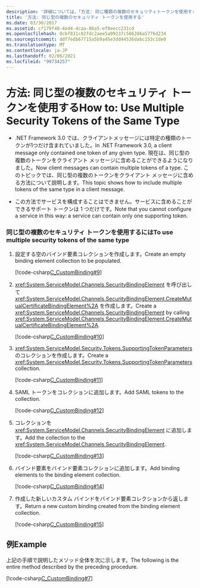 ```yaml
---
description: '詳細については、「方法: 同じ種類の複数のセキュリティトークンを使用する」を参照してください。'
title: '方法: 同じ型の複数のセキュリティ トークンを使用する'
ms.date: 03/30/2017
ms.assetid: cf179f48-4ed4-4caa-86a5-ef8eecc231cd
ms.openlocfilehash: 0cbf831c82fdc2aee5a09237c586286a5776d234
ms.sourcegitcommit: ddf7edb67715a5b9a45e3dd44536dabc153c1de0
ms.translationtype: MT
ms.contentlocale: ja-JP
ms.lasthandoff: 02/06/2021
ms.locfileid: "99734257"
---
```

# <a name="how-to-use-multiple-security-tokens-of-the-same-type"></a><span data-ttu-id="ea8d0-103">方法: 同じ型の複数のセキュリティ トークンを使用する</span><span class="sxs-lookup"><span data-stu-id="ea8d0-103">How to: Use Multiple Security Tokens of the Same Type</span></span>

- <span data-ttu-id="ea8d0-104">.NET Framework 3.0 では、クライアントメッセージには特定の種類のトークンが1つだけ含まれていました。</span><span class="sxs-lookup"><span data-stu-id="ea8d0-104">In .NET Framework 3.0, a client message only contained one token of any given type.</span></span> <span data-ttu-id="ea8d0-105">現在は、同じ型の複数のトークンをクライアント メッセージに含めることができるようになりました。</span><span class="sxs-lookup"><span data-stu-id="ea8d0-105">Now client messages can contain multiple tokens of a type.</span></span> <span data-ttu-id="ea8d0-106">このトピックでは、同じ型の複数のトークンをクライアント メッセージに含める方法について説明します。</span><span class="sxs-lookup"><span data-stu-id="ea8d0-106">This topic shows how to include multiple tokens of the same type in a client message.</span></span>  
  
- <span data-ttu-id="ea8d0-107">この方法でサービスを構成することはできません。サービスに含めることができるサポート トークンは 1 つだけです。</span><span class="sxs-lookup"><span data-stu-id="ea8d0-107">Note that you cannot configure a service in this way: a service can contain only one supporting token.</span></span>  
  
### <a name="to-use-multiple-security-tokens-of-the-same-type"></a><span data-ttu-id="ea8d0-108">同じ型の複数のセキュリティ トークンを使用するには</span><span class="sxs-lookup"><span data-stu-id="ea8d0-108">To use multiple security tokens of the same type</span></span>  
  
1. <span data-ttu-id="ea8d0-109">設定する空のバインド要素コレクションを作成します。</span><span class="sxs-lookup"><span data-stu-id="ea8d0-109">Create an empty binding element collection to be populated.</span></span>  
  
     [!code-csharp[C_CustomBinding#9](../../../../samples/snippets/csharp/VS_Snippets_CFX/c_custombinding/cs/c_custombinding.cs#9)]  
  
2. <span data-ttu-id="ea8d0-110"><xref:System.ServiceModel.Channels.SecurityBindingElement> を呼び出して <xref:System.ServiceModel.Channels.SecurityBindingElement.CreateMutualCertificateBindingElement%2A> を作成します。</span><span class="sxs-lookup"><span data-stu-id="ea8d0-110">Create a <xref:System.ServiceModel.Channels.SecurityBindingElement> by calling <xref:System.ServiceModel.Channels.SecurityBindingElement.CreateMutualCertificateBindingElement%2A>.</span></span>  
  
     [!code-csharp[C_CustomBinding#10](../../../../samples/snippets/csharp/VS_Snippets_CFX/c_custombinding/cs/c_custombinding.cs#10)]  
  
3. <span data-ttu-id="ea8d0-111"><xref:System.ServiceModel.Security.Tokens.SupportingTokenParameters> のコレクションを作成します。</span><span class="sxs-lookup"><span data-stu-id="ea8d0-111">Create a <xref:System.ServiceModel.Security.Tokens.SupportingTokenParameters> collection.</span></span>  
  
     [!code-csharp[C_CustomBinding#11](../../../../samples/snippets/csharp/VS_Snippets_CFX/c_custombinding/cs/c_custombinding.cs#11)]  
  
4. <span data-ttu-id="ea8d0-112">SAML トークンをコレクションに追加します。</span><span class="sxs-lookup"><span data-stu-id="ea8d0-112">Add SAML tokens to the collection.</span></span>  
  
     [!code-csharp[C_CustomBinding#12](../../../../samples/snippets/csharp/VS_Snippets_CFX/c_custombinding/cs/c_custombinding.cs#12)]  
  
5. <span data-ttu-id="ea8d0-113">コレクションを <xref:System.ServiceModel.Channels.SecurityBindingElement> に追加します。</span><span class="sxs-lookup"><span data-stu-id="ea8d0-113">Add the collection to the <xref:System.ServiceModel.Channels.SecurityBindingElement>.</span></span>  
  
     [!code-csharp[C_CustomBinding#13](../../../../samples/snippets/csharp/VS_Snippets_CFX/c_custombinding/cs/c_custombinding.cs#13)]  
  
6. <span data-ttu-id="ea8d0-114">バインド要素をバインド要素コレクションに追加します。</span><span class="sxs-lookup"><span data-stu-id="ea8d0-114">Add binding elements to the binding element collection.</span></span>  
  
     [!code-csharp[C_CustomBinding#14](../../../../samples/snippets/csharp/VS_Snippets_CFX/c_custombinding/cs/c_custombinding.cs#14)]  
  
7. <span data-ttu-id="ea8d0-115">作成した新しいカスタム バインドをバインド要素コレクションから返します。</span><span class="sxs-lookup"><span data-stu-id="ea8d0-115">Return a new custom binding created from the binding element collection.</span></span>  
  
     [!code-csharp[C_CustomBinding#15](../../../../samples/snippets/csharp/VS_Snippets_CFX/c_custombinding/cs/c_custombinding.cs#15)]  
  
## <a name="example"></a><span data-ttu-id="ea8d0-116">例</span><span class="sxs-lookup"><span data-stu-id="ea8d0-116">Example</span></span>  

 <span data-ttu-id="ea8d0-117">上記の手順で説明したメソッド全体を次に示します。</span><span class="sxs-lookup"><span data-stu-id="ea8d0-117">The following is the entire method described by the preceding procedure.</span></span>  
  
 [!code-csharp[C_CustomBinding#7](../../../../samples/snippets/csharp/VS_Snippets_CFX/c_custombinding/cs/c_custombinding.cs#7)]  
